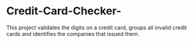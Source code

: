 # Credit-Card-Checker-

This project validates the digits on a credit card, groups all invalid credit cards and identifies the companies that issued them.
